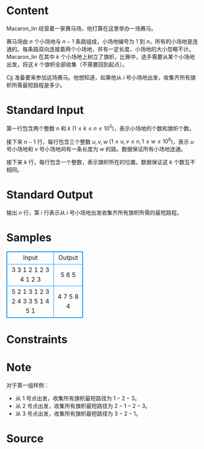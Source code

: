 
# Content

Macaron_lin 经营着一家赛马场，他打算在这里举办一场赛马。

赛马场由 $n$ 个小场地与 $n-1$ 条路组成，小场地编号为 $1$ 到 $n$，所有的小场地是连通的。每条路双向连接着两个小场地，并有一定长度，小场地的大小忽略不计。Macaron_lin 在其中 $k$ 个小场地上树立了旗帜，比赛中，选手需要从某个小场地出发，将这 $k$ 个旗帜全部收集（不需要回到起点）。

Cjj 准备要来参加这场赛马。他想知道，如果他从 $i$ 号小场地出发，收集齐所有旗帜所需最短路程是多少。

# Standard Input

第一行包含两个整数 $n$ 和 $k$ ($1 \le k \le n \le 10^5$)，表示小场地的个数和旗帜个数。

接下来 $n-1$ 行，每行包含三个整数 $u,v,w$ ($1 \le u,v \le n, 1 \le w \le 10^6$)，表示 $u$ 号小场地和 $v$ 号小场地间有一条长度为 $w$ 的路。数据保证所有小场地连通。

接下来 $k$ 行，每行包含一个整数，表示旗帜所在的位置。数据保证这 $k$ 个数互不相同。

# Standard Output

输出 $n$ 行，第 $i$ 行表示从 $i$ 号小场地出发收集齐所有旗帜所需的最短路程。

# Samples

<style>
        table,table tr th, table tr td { border:1px solid #0094ff; }
        table { width: 200px; min-height: 25px; line-height: 25px; text-align: center; border-collapse: collapse;}   
    </style>
<table>
	<tr>
		<td>Input</td>
		<td>Output</td>
	</tr>
<tr><td>3 3
1 2 1
2 3 4
1
2
3</td><td>5
6
5</td></tr><tr><td>5 2
1 3 1
2 3 2
4 3 3
5 1 4
5
1</td><td>4
7
5
8
4</td></tr></table>


# Constraints



# Note

对于第一组样例：
- 从 $1$ 号点出发，收集所有旗帜最短路径为 $1-2-3$。
- 从 $2$ 号点出发，收集所有旗帜最短路径为 $2-1-2-3$。
- 从 $3$ 号点出发，收集所有旗帜最短路径为 $3-2-1$。

# Source


